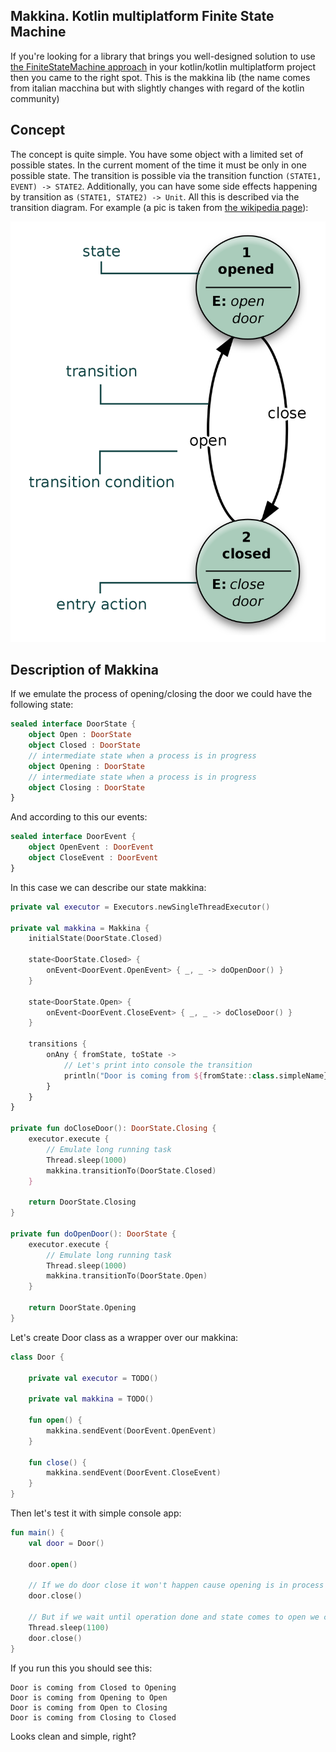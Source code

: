 ## Makkina. Kotlin multiplatform Finite State Machine

If you're looking for a library that brings you well-designed solution to use 
[the FiniteStateMachine approach](https://en.wikipedia.org/wiki/Finite-state_machine) in
your kotlin/kotlin multiplatform project then you came to the right spot.
This is the makkina lib (the name comes from italian macchina but with slightly changes 
with regard of the kotlin community)

## Concept
The concept is quite simple. You have some object with a limited set of possible states.
In the current moment of the time it must be only in one possible state. The transition 
is possible via the transition function `(STATE1, EVENT) -> STATE2`. Additionally, you
can have some side effects happening by transition as `(STATE1, STATE2) -> Unit`. All 
this is described via the transition diagram. For example (a pic is taken from 
[the wikipedia page]((https://en.wikipedia.org/wiki/Finite-state_machine))): 

![img.png](img.png)

## Description of Makkina

If we emulate the process of opening/closing the door we could have the following state:
```kotlin
sealed interface DoorState {
    object Open : DoorState
    object Closed : DoorState
    // intermediate state when a process is in progress
    object Opening : DoorState
    // intermediate state when a process is in progress
    object Closing : DoorState 
}
```

And according to this our events:
```kotlin
sealed interface DoorEvent {
    object OpenEvent : DoorEvent
    object CloseEvent : DoorEvent
}
```

In this case we can describe our state makkina:
```kotlin
private val executor = Executors.newSingleThreadExecutor()

private val makkina = Makkina {
    initialState(DoorState.Closed)

    state<DoorState.Closed> {
        onEvent<DoorEvent.OpenEvent> { _, _ -> doOpenDoor() }
    }

    state<DoorState.Open> {
        onEvent<DoorEvent.CloseEvent> { _, _ -> doCloseDoor() }
    }

    transitions {
        onAny { fromState, toState ->
            // Let's print into console the transition
            println("Door is coming from ${fromState::class.simpleName} to ${toState::class.simpleName}")
        }
    }
}

private fun doCloseDoor(): DoorState.Closing {
    executor.execute {
        // Emulate long running task
        Thread.sleep(1000)
        makkina.transitionTo(DoorState.Closed)
    }

    return DoorState.Closing
}

private fun doOpenDoor(): DoorState {
    executor.execute {
        // Emulate long running task
        Thread.sleep(1000)
        makkina.transitionTo(DoorState.Open)
    }

    return DoorState.Opening
}
```

Let's create Door class as a wrapper over our makkina:
```kotlin
class Door {

    private val executor = TODO()

    private val makkina = TODO()

    fun open() {
        makkina.sendEvent(DoorEvent.OpenEvent)
    }

    fun close() {
        makkina.sendEvent(DoorEvent.CloseEvent)
    }
}
```

Then let's test it with simple console app:

```kotlin
fun main() {
    val door = Door()

    door.open()

    // If we do door close it won't happen cause opening is in process
    door.close()

    // But if we wait until operation done and state comes to open we can do it
    Thread.sleep(1100)
    door.close()
}
```

If you run this you should see this:
```
Door is coming from Closed to Opening
Door is coming from Opening to Open
Door is coming from Open to Closing
Door is coming from Closing to Closed
```

Looks clean and simple, right?